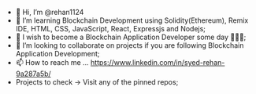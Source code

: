 - 👋 Hi, I’m @rehan1124
- 👀 I’m learning Blockchain Development using Solidity(Ethereum), Remix IDE, HTML, CSS, JavaScript, React, Expressjs and Nodejs;
- 🌱 I wish to become a Blockchain Application Developer some day 👩‍💻📱;
- 💞️ I’m looking to collaborate on projects if you are following Blockchain Application Development;
- 📫 How to reach me ... https://www.linkedin.com/in/syed-rehan-9a287a5b/
- Projects to check -> Visit any of the pinned repos;

<!---
rehan1124/rehan1124 is a ✨ special ✨ repository because its `README.md` (this file) appears on your GitHub profile.
You can click the Preview link to take a look at your changes.
--->

